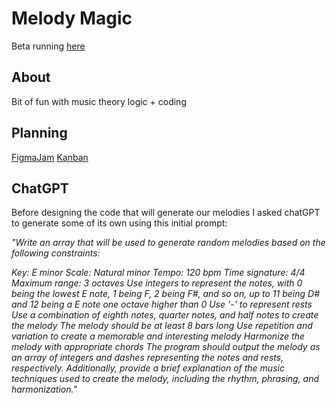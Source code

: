 # Melody Magic

Beta running [here](https://replit.com/@PatrickReynold2/melody-maker#index.js)

## About

Bit of fun with music theory logic + coding

## Planning

[FigmaJam](https://www.figma.com/file/JKGEWwbEvJGJCWcgVe2v46/Melody-maker?node-id=6%3A186&t=UkRzxgxlMuifcw0b-0)
[Kanban](https://github.com/users/PatrickReynoldsCoding/projects/10/views/1)

## ChatGPT

Before designing the code that will generate our melodies I asked chatGPT to generate some of its own using this initial prompt:

*"Write an array that will be used to generate random melodies based on the following constraints:*

*Key: E minor
Scale: Natural minor
Tempo: 120 bpm
Time signature: 4/4
Maximum range: 3 octaves
Use integers to represent the notes, with 0 being the lowest E note, 1 being F, 2 being F#, and so on, up to 11 being D# and 12 being a E note one octave higher than 0
Use '-' to represent rests
Use a combination of eighth notes, quarter notes, and half notes to create the melody
The melody should be at least 8 bars long
Use repetition and variation to create a memorable and interesting melody
Harmonize the melody with appropriate chords
The program should output the melody as an array of integers and dashes representing the notes and rests, respectively. Additionally, provide a brief explanation of the music techniques used to create the melody, including the rhythm, phrasing, and harmonization."*
